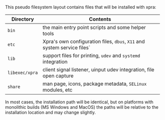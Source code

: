 This pseudo filesystem layout contains files that will be installed with xpra:

| Directory      | Contents                                                                |
|----------------|-------------------------------------------------------------------------|
| `bin`          | the main entry point scripts and some helper tools                      |
| `etc`          | Xpra's own configuration files, `dbus`, `X11` and system service files` |
| `lib`          | support files for printing, `udev` and `systemd` integration            |
| `libexec/xpra` | client signal listener, uinput udev integration, file open capture      |
| `share`        | man page, icons, package metadata, `SELinux` modules, etc               |

In most cases, the installation path will be identical, but on platforms with monolithic builds (MS Windows and MacOS) the paths will be relative to the installation location and may change slightly.
